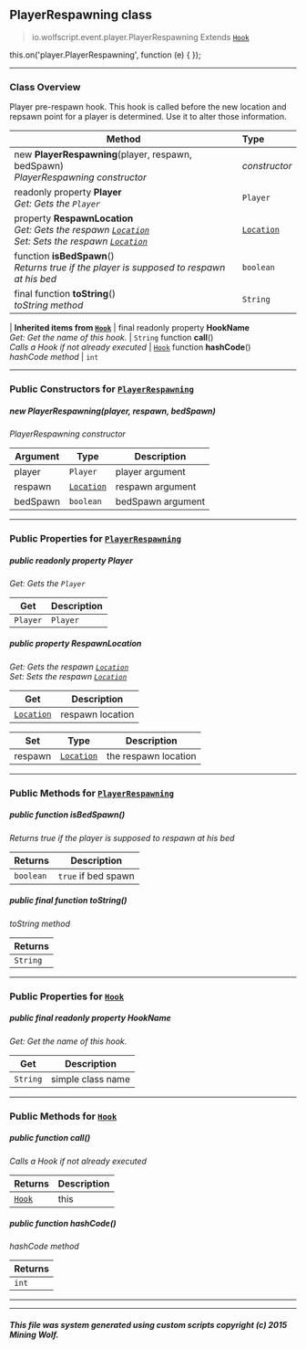## PlayerRespawning __class__

>io.wolfscript.event.player.PlayerRespawning
>Extends [`Hook`](../../hook/Hook.md)

this.on('player.PlayerRespawning', function (e) { });

---

### Class Overview

Player pre-respawn hook. This hook is called before the new location and repsawn point for a player is determined. Use it to alter those information.

Method | Type   
--- | :--- 
new __PlayerRespawning__(player, respawn, bedSpawn) <br> _PlayerRespawning constructor_ | _constructor_
 readonly property __Player__ <br> _Get: Gets the `Player`_ | `Player`
  property __RespawnLocation__ <br> _Get: Gets the respawn [`Location`](../../api/world/position/Location.md)<br>Set: Sets the respawn [`Location`](../../api/world/position/Location.md)_ | [`Location`](../../api/world/position/Location.md)
 function __isBedSpawn__() <br> _Returns true if the player is supposed to respawn at his bed_ | `boolean`
final function __toString__() <br> _toString method_ | `String`
 |
__Inherited items from [`Hook`](../../hook/Hook.md)__ |
final readonly property __HookName__ <br> _Get: Get the name of this hook._ | `String`
 function __call__() <br> _Calls a Hook if not already executed_ | [`Hook`](../../hook/Hook.md)
 function __hashCode__() <br> _hashCode method_ | `int`





---

### Public Constructors for [`PlayerRespawning`](PlayerRespawning.md)

##### <a id='playerrespawning'></a>new __PlayerRespawning__(player, respawn, bedSpawn) 

_PlayerRespawning constructor_

Argument | Type | Description  
--- | --- | --- 
player | `Player` | player argument
respawn | [`Location`](../../api/world/position/Location.md) | respawn argument
bedSpawn | `boolean` | bedSpawn argument

---

### Public Properties for [`PlayerRespawning`](PlayerRespawning.md)

##### <a id='player'></a>public  readonly property __Player__

_Get: Gets the `Player`_

Get | Description
--- | --- 
`Player` | `Player`



##### <a id='respawnlocation'></a>public   property __RespawnLocation__

_Get: Gets the respawn [`Location`](../../api/world/position/Location.md)<br>Set: Sets the respawn [`Location`](../../api/world/position/Location.md)_

Get | Description
--- | --- 
[`Location`](../../api/world/position/Location.md) | respawn location

Set | Type | Description  
--- | --- | --- 
respawn | [`Location`](../../api/world/position/Location.md) | the respawn location


---

### Public Methods for [`PlayerRespawning`](PlayerRespawning.md)

##### <a id='isbedspawn'></a>public  function __isBedSpawn__()

_Returns true if the player is supposed to respawn at his bed_

Returns | Description
--- | --- 
`boolean` | `true` if bed spawn


##### <a id='tostring'></a>public final function __toString__()

_toString method_

Returns | 
--- | 
`String` |


---

### Public Properties for [`Hook`](../../hook/Hook.md)

##### <a id='hookname'></a>public final readonly property __HookName__

_Get: Get the name of this hook._

Get | Description
--- | --- 
`String` | simple class name



---

### Public Methods for [`Hook`](../../hook/Hook.md)

##### <a id='call'></a>public  function __call__()

_Calls a Hook if not already executed_

Returns | Description
--- | --- 
[`Hook`](../../hook/Hook.md) | this


##### <a id='hashcode'></a>public  function __hashCode__()

_hashCode method_

Returns | 
--- | 
`int` |


---


---


##### This file was system generated using custom scripts copyright (c) 2015 Mining Wolf.
	

